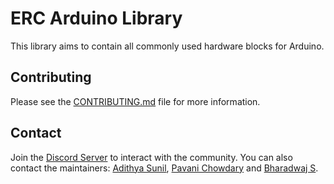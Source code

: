 # ERC Arduino Library

This library aims to contain all commonly used hardware blocks for Arduino.

## Contributing

Please see the [CONTRIBUTING.md](CONTRIBUTING.md) file for more information.

## Contact

Join the [Discord Server](https://discord.gg/nzvHTrah9A) to interact with the community. You can also contact the maintainers: [Adithya Sunil](https://github.com/adithyasunil26),
[Pavani Chowdary](https://github.com/pavs315) and [Bharadwaj S](https://github.com/faceless-man1607).